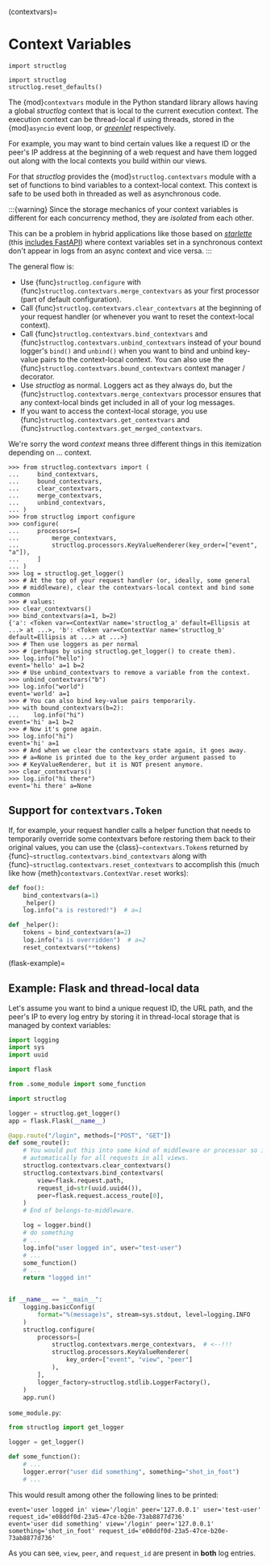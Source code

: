 (contextvars)=

# Context Variables

```{testsetup}
import structlog
```

```{testcleanup}
import structlog
structlog.reset_defaults()
```

The {mod}`contextvars` module in the Python standard library allows having a global *structlog* context that is local to the current execution context.
The execution context can be thread-local if using threads, stored in the {mod}`asyncio` event loop, or [*greenlet*](https://greenlet.readthedocs.io/) respectively.

For example, you may want to bind certain values like a request ID or the peer's IP address at the beginning of a web request and have them logged out along with the local contexts you build within our views.

For that *structlog* provides the {mod}`structlog.contextvars` module with a set of functions to bind variables to a context-local context.
This context is safe to be used both in threaded as well as asynchronous code.

:::{warning}
Since the storage mechanics of your context variables is different for each concurrency method, they are _isolated_ from each other.

This can be a problem in hybrid applications like those based on [*starlette*](https://www.starlette.io) (this [includes FastAPI](https://github.com/tiangolo/fastapi/discussions/5999)) where context variables set in a synchronous context don't appear in logs from an async context and vice versa.
:::

The general flow is:

- Use {func}`structlog.configure` with {func}`structlog.contextvars.merge_contextvars` as your first processor (part of default configuration).
- Call {func}`structlog.contextvars.clear_contextvars` at the beginning of your request handler (or whenever you want to reset the context-local context).
- Call {func}`structlog.contextvars.bind_contextvars` and {func}`structlog.contextvars.unbind_contextvars` instead of your bound logger's `bind()` and `unbind()` when you want to bind and unbind key-value pairs to the context-local context.
  You can also use the {func}`structlog.contextvars.bound_contextvars` context manager / decorator.
- Use *structlog* as normal.
  Loggers act as they always do, but the {func}`structlog.contextvars.merge_contextvars` processor ensures that any context-local binds get included in all of your log messages.
- If you want to access the context-local storage, you use {func}`structlog.contextvars.get_contextvars` and {func}`structlog.contextvars.get_merged_contextvars`.

We're sorry the word *context* means three different things in this itemization depending on ... context.

```{doctest}
>>> from structlog.contextvars import (
...     bind_contextvars,
...     bound_contextvars,
...     clear_contextvars,
...     merge_contextvars,
...     unbind_contextvars,
... )
>>> from structlog import configure
>>> configure(
...     processors=[
...         merge_contextvars,
...         structlog.processors.KeyValueRenderer(key_order=["event", "a"]),
...     ]
... )
>>> log = structlog.get_logger()
>>> # At the top of your request handler (or, ideally, some general
>>> # middleware), clear the contextvars-local context and bind some common
>>> # values:
>>> clear_contextvars()
>>> bind_contextvars(a=1, b=2)
{'a': <Token var=<ContextVar name='structlog_a' default=Ellipsis at ...> at ...>, 'b': <Token var=<ContextVar name='structlog_b' default=Ellipsis at ...> at ...>}
>>> # Then use loggers as per normal
>>> # (perhaps by using structlog.get_logger() to create them).
>>> log.info("hello")
event='hello' a=1 b=2
>>> # Use unbind_contextvars to remove a variable from the context.
>>> unbind_contextvars("b")
>>> log.info("world")
event='world' a=1
>>> # You can also bind key-value pairs temporarily.
>>> with bound_contextvars(b=2):
...    log.info("hi")
event='hi' a=1 b=2
>>> # Now it's gone again.
>>> log.info("hi")
event='hi' a=1
>>> # And when we clear the contextvars state again, it goes away.
>>> # a=None is printed due to the key_order argument passed to
>>> # KeyValueRenderer, but it is NOT present anymore.
>>> clear_contextvars()
>>> log.info("hi there")
event='hi there' a=None
```


## Support for `contextvars.Token`

If, for example, your request handler calls a helper function that needs to temporarily override some contextvars before restoring them back to their original values, you can use the {class}`~contextvars.Token`s returned by {func}`~structlog.contextvars.bind_contextvars` along with {func}`~structlog.contextvars.reset_contextvars` to accomplish this (much like how {meth}`contextvars.ContextVar.reset` works):

```python
def foo():
    bind_contextvars(a=1)
    _helper()
    log.info("a is restored!")  # a=1

def _helper():
    tokens = bind_contextvars(a=2)
    log.info("a is overridden")  # a=2
    reset_contextvars(**tokens)
```

(flask-example)=

## Example: Flask and thread-local data

Let's assume you want to bind a unique request ID, the URL path, and the peer's IP to every log entry by storing it in thread-local storage that is managed by context variables:

```python
import logging
import sys
import uuid

import flask

from .some_module import some_function

import structlog

logger = structlog.get_logger()
app = flask.Flask(__name__)

@app.route("/login", methods=["POST", "GET"])
def some_route():
    # You would put this into some kind of middleware or processor so it's set
    # automatically for all requests in all views.
    structlog.contextvars.clear_contextvars()
    structlog.contextvars.bind_contextvars(
        view=flask.request.path,
        request_id=str(uuid.uuid4()),
        peer=flask.request.access_route[0],
    )
    # End of belongs-to-middleware.

    log = logger.bind()
    # do something
    # ...
    log.info("user logged in", user="test-user")
    # ...
    some_function()
    # ...
    return "logged in!"


if __name__ == "__main__":
    logging.basicConfig(
        format="%(message)s", stream=sys.stdout, level=logging.INFO
    )
    structlog.configure(
        processors=[
            structlog.contextvars.merge_contextvars,  # <--!!!
            structlog.processors.KeyValueRenderer(
                key_order=["event", "view", "peer"]
            ),
        ],
        logger_factory=structlog.stdlib.LoggerFactory(),
    )
    app.run()

```

`some_module.py`:

```python
from structlog import get_logger

logger = get_logger()

def some_function():
    # ...
    logger.error("user did something", something="shot_in_foot")
    # ...
```

This would result among other the following lines to be printed:

```text
event='user logged in' view='/login' peer='127.0.0.1' user='test-user' request_id='e08ddf0d-23a5-47ce-b20e-73ab8877d736'
event='user did something' view='/login' peer='127.0.0.1' something='shot_in_foot' request_id='e08ddf0d-23a5-47ce-b20e-73ab8877d736'
```

As you can see, `view`, `peer`, and `request_id` are present in **both** log entries.
